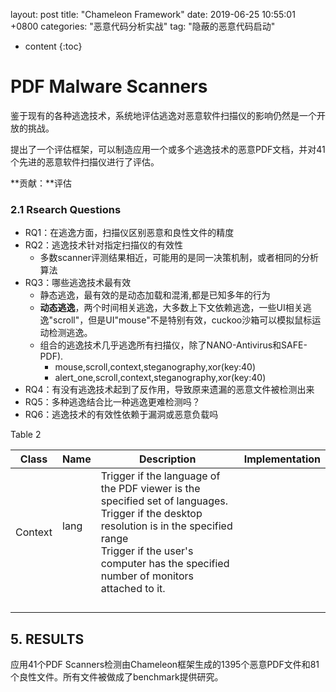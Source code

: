 layout: post
title:   "Chameleon Framework"
date:   2019-06-25 10:55:01 +0800
categories: "恶意代码分析实战"
tag: "隐蔽的恶意代码启动"

* content
{:toc}


# PDF Malware Scanners

鉴于现有的各种逃逸技术，系统地评估逃逸对恶意软件扫描仪的影响仍然是一个开放的挑战。

提出了一个评估框架，可以制造应用一个或多个逃逸技术的恶意PDF文档，并对41个先进的恶意软件扫描仪进行了评估。

**贡献：**评估

### 2.1 Rsearch Questions

* RQ1：在逃逸方面，扫描仪区别恶意和良性文件的精度
* RQ2：逃逸技术针对指定扫描仪的有效性
  * 多数scanner评测结果相近，可能用的是同一决策机制，或者相同的分析算法
* RQ3：哪些逃逸技术最有效
  * 静态逃逸，最有效的是动态加载和混淆,都是已知多年的行为
  * **动态逃逸**，两个时间相关逃逸，大多数上下文依赖逃逸，一些UI相关逃逸"scroll"，但是UI"mouse"不是特别有效，cuckoo沙箱可以模拟鼠标运动检测逃逸。
  * 组合的逃逸技术几乎逃逸所有扫描仪，除了NANO-Antivirus和SAFE-PDF).
    * mouse,scroll,context,steganography,xor(key:40)
    * alert_one,scroll,context,steganography,xor(key:40)
* RQ4：有没有逃逸技术起到了反作用，导致原来遗漏的恶意文件被检测出来
* RQ5：多种逃逸结合比一种逃逸更难检测吗？
* RQ6：逃逸技术的有效性依赖于漏洞或恶意负载吗

Table 2

| Class   | Name             | Description                                                  | Implementation |
| ------- | ---------------- | ------------------------------------------------------------ | -------------- |
| Context | lang<br /><br /> | Trigger if the language of the PDF viewer is the specified set of languages.<br />Trigger if the desktop resolution is in the specified range<br />Trigger if the user's computer has the specified number of monitors attached to it.<br /> |                |
|         |                  |                                                              |                |
|         |                  |                                                              |                |
|         |                  |                                                              |                |
|         |                  |                                                              |                |



## 5. RESULTS

应用41个PDF Scanners检测由Chameleon框架生成的1395个恶意PDF文件和81个良性文件。所有文件被做成了benchmark提供研究。
